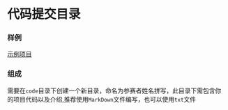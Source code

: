 # 代码提交目录

### 样例

[示例项目](/code/jack_lau/)

### 组成

需要在``code``目录下创建一个新目录，命名为参赛者姓名拼写，此目录下需包含你的项目代码以及介绍,推荐使用``MarkDown``文件编写，也可以使用``txt``文件


